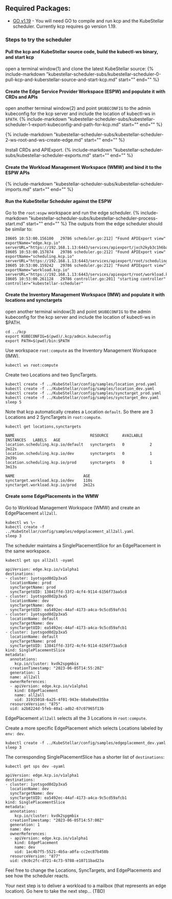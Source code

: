 ## Required Packages:
  - [GO v1.19](https://gist.github.com/jniltinho/8758e15a9ef80a189fce) - You will need GO to compile and run kcp and the KubeStellar scheduler.  Currently kcp requires go version 1.19.

### Steps to try the scheduler

#### Pull the kcp and KubeStellar source code, build the kubectl-ws binary, and start kcp
open a terminal window(1) and clone the latest KubeStellar source:
{%
   include-markdown "kubestellar-scheduler-subs/kubestellar-scheduler-0-pull-kcp-and-kuberstellar-source-and-start-kcp.md"
   start="<!--kubestellar-scheduler-0-pull-kcp-and-kuberstellar-source-and-start-kcp-start-->"
   end="<!--kubestellar-scheduler-0-pull-kcp-and-kuberstellar-source-and-start-kcp-end-->"
%}

#### Create the Edge Service Provider Workspace (ESPW) and populate it with CRDs and APIs
open another terminal window(2) and point `$KUBECONFIG` to the admin kubeconfig for the kcp server and include the location of kubectl-ws in `$PATH`.
{%
   include-markdown "kubestellar-scheduler-subs/kubestellar-scheduler-1-export-kubeconfig-and-path-for-kcp.md"
   start="<!--kubestellar-scheduler-1-export-kubeconfig-and-path-for-kcp-start-->"
   end="<!--kubestellar-scheduler-1-export-kubeconfig-and-path-for-kcp-end-->"
%}

{%
   include-markdown "kubestellar-scheduler-subs/kubestellar-scheduler-2-ws-root-and-ws-create-edge.md"
   start="<!--kubestellar-scheduler-2-ws-root-and-ws-create-edge-start-->"
   end="<!--kubestellar-scheduler-2-ws-root-and-ws-create-edge-end-->"
%}

Install CRDs and APIExport.
{%
   include-markdown "kubestellar-scheduler-subs/kubestellar-scheduler-exports.md"
   start="<!--kubestellar-scheduler-exports-start-->"
   end="<!--kubestellar-scheduler-exports-end-->"
%}

#### Create the Workload Management Workspace (WMW) and bind it to the ESPW APIs
{%
   include-markdown "kubestellar-scheduler-subs/kubestellar-scheduler-imports.md"
   start="<!--kubestellar-scheduler-imports-start-->"
   end="<!--kubestellar-scheduler-imports-end-->"
%}

#### Run the KubeStellar Scheduler against the ESPW
Go to the `root:espw` workspace and run the edge scheduler.
{%
   include-markdown "kubestellar-scheduler-subs/kubestellar-scheduler-process-start.md"
   start="<!--kubestellar-scheduler-process-start-start-->"
   end="<!--kubestellar-scheduler-process-start-end-->"
%}
The outputs from the edge scheduler should be similar to:
``` { .bash .no-copy }
I0605 10:53:00.156100   29786 scheduler.go:212] "Found APIExport view" exportName="edge.kcp.io" serverURL="https://192.168.1.13:6443/services/apiexport/jxch2kyb3c1h6bac/edge.kcp.io"
I0605 10:53:00.157874   29786 scheduler.go:212] "Found APIExport view" exportName="scheduling.kcp.io" serverURL="https://192.168.1.13:6443/services/apiexport/root/scheduling.kcp.io"
I0605 10:53:00.159242   29786 scheduler.go:212] "Found APIExport view" exportName="workload.kcp.io" serverURL="https://192.168.1.13:6443/services/apiexport/root/workload.kcp.io"
I0605 10:53:00.261128   29786 controller.go:201] "starting controller" controller="kubestellar-scheduler"
```

#### Create the Inventory Management Workspace (IMW) and populate it with locations and synctargets
open another terminal window(3) and point `$KUBECONFIG` to the admin kubeconfig for the kcp server and include the location of kubectl-ws in $PATH.
```shell
cd ../kcp
export KUBECONFIG=$(pwd)/.kcp/admin.kubeconfig
export PATH=$(pwd)/bin:$PATH
```

Use workspace `root:compute` as the Inventory Management Workspace (IMW).
```shell
kubectl ws root:compute
```

Create two Locations and two SyncTargets.
```shell
kubectl create -f ../KubeStellar/config/samples/location_prod.yaml
kubectl create -f ../KubeStellar/config/samples/location_dev.yaml
kubectl create -f ../KubeStellar/config/samples/synctarget_prod.yaml
kubectl create -f ../KubeStellar/config/samples/synctarget_dev.yaml
sleep 5
```

Note that kcp automatically creates a Location `default`. So there are 3 Locations and 2 SyncTargets in `root:compute`.
```shell
kubectl get locations,synctargets
```
``` { .bash .no-copy }
NAME                                 RESOURCE      AVAILABLE   INSTANCES   LABELS   AGE
location.scheduling.kcp.io/default   synctargets   0           2                    2m12s
location.scheduling.kcp.io/dev       synctargets   0           1                    2m39s
location.scheduling.kcp.io/prod      synctargets   0           1                    3m13s

NAME                              AGE
synctarget.workload.kcp.io/dev    110s
synctarget.workload.kcp.io/prod   2m12s
```

#### Create some EdgePlacements in the WMW
Go to Workload Management Workspace (WMW) and create an EdgePlacement `all2all`.
```shell
kubectl ws \~
kubectl create -f ../KubeStellar/config/samples/edgeplacement_all2all.yaml
sleep 3
```

The scheduler maintains a SinglePlacementSlice for an EdgePlacement in the same workspace.
```shell
kubectl get sps all2all -oyaml
```
``` { .bash .no-copy }
apiVersion: edge.kcp.io/v1alpha1
destinations:
- cluster: 1yotsgod0d2p3xa5
  locationName: prod
  syncTargetName: prod
  syncTargetUID: 13841ffd-33f2-4cf4-9114-6156f73aa5c8
- cluster: 1yotsgod0d2p3xa5
  locationName: dev
  syncTargetName: dev
  syncTargetUID: ea5492ec-44af-4173-a4ca-9c5cd59afcb1
- cluster: 1yotsgod0d2p3xa5
  locationName: default
  syncTargetName: dev
  syncTargetUID: ea5492ec-44af-4173-a4ca-9c5cd59afcb1
- cluster: 1yotsgod0d2p3xa5
  locationName: default
  syncTargetName: prod
  syncTargetUID: 13841ffd-33f2-4cf4-9114-6156f73aa5c8
kind: SinglePlacementSlice
metadata:
  annotations:
    kcp.io/cluster: kvdk2spgmbix
  creationTimestamp: "2023-06-05T14:55:20Z"
  generation: 1
  name: all2all
  ownerReferences:
  - apiVersion: edge.kcp.io/v1alpha1
    kind: EdgePlacement
    name: all2all
    uid: 31915018-6a25-4f01-943e-b8a0a0ed35ba
  resourceVersion: "875"
  uid: a2b8224d-5feb-40a1-adb2-67c07965f13b
```
EdgePlacement `all2all` selects all the 3 Locations in `root:compute`.

Create a more specific EdgePlacement which selects Locations labeled by `env: dev`.
```shell
kubectl create -f ../KubeStellar/config/samples/edgeplacement_dev.yaml
sleep 3
```

The corresponding SinglePlacementSlice has a shorter list of `destinations`:
```shell
kubectl get sps dev -oyaml
```
``` { .bash .no-copy }
apiVersion: edge.kcp.io/v1alpha1
destinations:
- cluster: 1yotsgod0d2p3xa5
  locationName: dev
  syncTargetName: dev
  syncTargetUID: ea5492ec-44af-4173-a4ca-9c5cd59afcb1
kind: SinglePlacementSlice
metadata:
  annotations:
    kcp.io/cluster: kvdk2spgmbix
  creationTimestamp: "2023-06-05T14:57:00Z"
  generation: 1
  name: dev
  ownerReferences:
  - apiVersion: edge.kcp.io/v1alpha1
    kind: EdgePlacement
    name: dev
    uid: 1ac4b7f5-5521-4b5a-a0fa-cc2ec87b458b
  resourceVersion: "877"
  uid: c9c0c2fc-d721-4c73-9788-e10711bad23a
```

Feel free to change the Locations, SyncTargets, and EdgePlacements and see how the scheduler reacts.

Your next step is to deliver a workload to a mailbox (that represents an edge location).  Go here to take the next step... (TBD)
